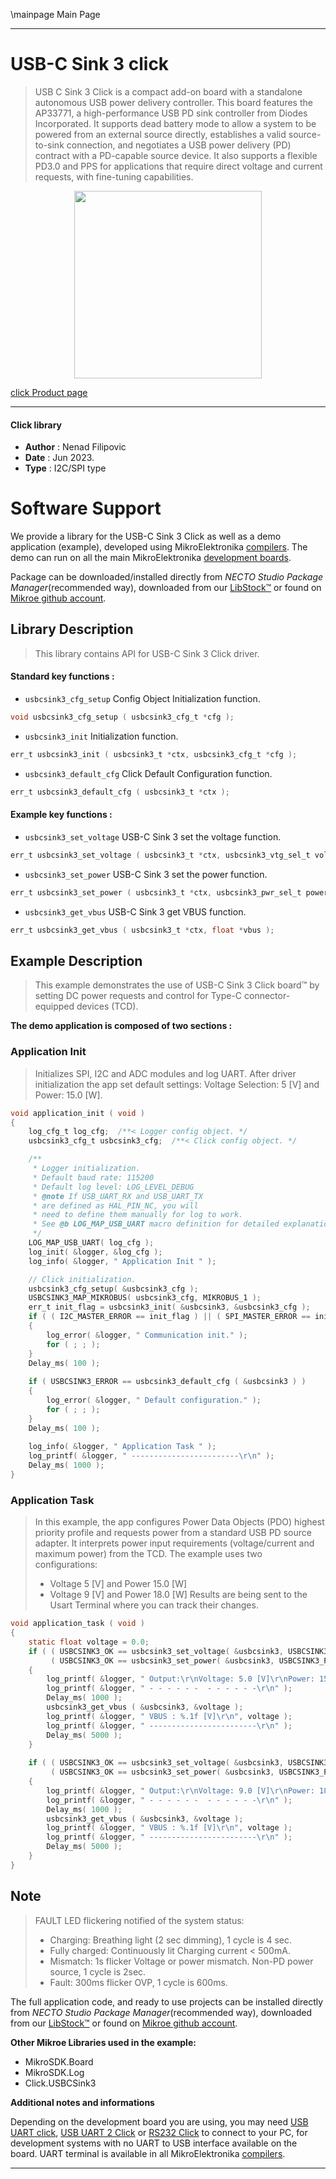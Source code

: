 \mainpage Main Page

---
# USB-C Sink 3 click

> USB C Sink 3 Click is a compact add-on board with a standalone autonomous USB power delivery controller. 
> This board features the AP33771, a high-performance USB PD sink controller from Diodes Incorporated. 
> It supports dead battery mode to allow a system to be powered from an external source directly, 
> establishes a valid source-to-sink connection, and negotiates a USB power delivery (PD) 
> contract with a PD-capable source device. It also supports a flexible PD3.0 and 
> PPS for applications that require direct voltage and current requests, with fine-tuning capabilities.

<p align="center">
  <img src="https://download.mikroe.com/images/click_for_ide/usbcsink3_click.png" height=300px>
</p>

[click Product page](https://www.mikroe.com/usb-c-sink-3-click)

---


#### Click library

- **Author**        : Nenad Filipovic
- **Date**          : Jun 2023.
- **Type**          : I2C/SPI type


# Software Support

We provide a library for the USB-C Sink 3 Click
as well as a demo application (example), developed using MikroElektronika
[compilers](https://www.mikroe.com/necto-studio).
The demo can run on all the main MikroElektronika [development boards](https://www.mikroe.com/development-boards).

Package can be downloaded/installed directly from *NECTO Studio Package Manager*(recommended way), downloaded from our [LibStock&trade;](https://libstock.mikroe.com) or found on [Mikroe github account](https://github.com/MikroElektronika/mikrosdk_click_v2/tree/master/clicks).

## Library Description

> This library contains API for USB-C Sink 3 Click driver.

#### Standard key functions :

- `usbcsink3_cfg_setup` Config Object Initialization function.
```c
void usbcsink3_cfg_setup ( usbcsink3_cfg_t *cfg );
```

- `usbcsink3_init` Initialization function.
```c
err_t usbcsink3_init ( usbcsink3_t *ctx, usbcsink3_cfg_t *cfg );
```

- `usbcsink3_default_cfg` Click Default Configuration function.
```c
err_t usbcsink3_default_cfg ( usbcsink3_t *ctx );
```

#### Example key functions :

- `usbcsink3_set_voltage` USB-C Sink 3 set the voltage function.
```c
err_t usbcsink3_set_voltage ( usbcsink3_t *ctx, usbcsink3_vtg_sel_t voltage );
```

- `usbcsink3_set_power` USB-C Sink 3 set the power function.
```c
err_t usbcsink3_set_power ( usbcsink3_t *ctx, usbcsink3_pwr_sel_t power );
```

- `usbcsink3_get_vbus` USB-C Sink 3 get VBUS function.
```c
err_t usbcsink3_get_vbus ( usbcsink3_t *ctx, float *vbus );
```

## Example Description

> This example demonstrates the use of USB-C Sink 3 Click board™ 
> by setting DC power requests and control for Type-C connector-equipped devices (TCD).

**The demo application is composed of two sections :**

### Application Init

> Initializes SPI, I2C and ADC modules and log UART.
> After driver initialization the app set default settings:
> Voltage Selection: 5 [V] and Power: 15.0 [W].

```c
void application_init ( void )
{
    log_cfg_t log_cfg;  /**< Logger config object. */
    usbcsink3_cfg_t usbcsink3_cfg;  /**< Click config object. */

    /** 
     * Logger initialization.
     * Default baud rate: 115200
     * Default log level: LOG_LEVEL_DEBUG
     * @note If USB_UART_RX and USB_UART_TX 
     * are defined as HAL_PIN_NC, you will 
     * need to define them manually for log to work. 
     * See @b LOG_MAP_USB_UART macro definition for detailed explanation.
     */
    LOG_MAP_USB_UART( log_cfg );
    log_init( &logger, &log_cfg );
    log_info( &logger, " Application Init " );

    // Click initialization.
    usbcsink3_cfg_setup( &usbcsink3_cfg );
    USBCSINK3_MAP_MIKROBUS( usbcsink3_cfg, MIKROBUS_1 );
    err_t init_flag = usbcsink3_init( &usbcsink3, &usbcsink3_cfg );
    if ( ( I2C_MASTER_ERROR == init_flag ) || ( SPI_MASTER_ERROR == init_flag ) )
    {
        log_error( &logger, " Communication init." );
        for ( ; ; );
    }
    Delay_ms( 100 );
    
    if ( USBCSINK3_ERROR == usbcsink3_default_cfg ( &usbcsink3 ) )
    {
        log_error( &logger, " Default configuration." );
        for ( ; ; );
    }
    Delay_ms( 100 );
    
    log_info( &logger, " Application Task " );
    log_printf( &logger, " ------------------------\r\n" );
    Delay_ms( 1000 );
}
```

### Application Task

> In this example, the app configures Power Data Objects (PDO) 
> highest priority profile and requests power from a standard USB PD source adapter.
> It interprets power input requirements (voltage/current and maximum power) from the TCD.
> The example uses two configurations: 
> - Voltage 5 [V] and Power 15.0 [W]
> - Voltage 9 [V] and Power 18.0 [W]
> Results are being sent to the Usart Terminal where you can track their changes.

```c
void application_task ( void )
{
    static float voltage = 0.0;
    if ( ( USBCSINK3_OK == usbcsink3_set_voltage( &usbcsink3, USBCSINK3_VTG_SEL_5V ) ) &&
         ( USBCSINK3_OK == usbcsink3_set_power( &usbcsink3, USBCSINK3_PWR_SEL_15W ) ) )
    {
        log_printf( &logger, " Output:\r\nVoltage: 5.0 [V]\r\nPower: 15.0 [W]\r\n" );
        log_printf( &logger, " - - - - - -  - - - - - -\r\n" );
        Delay_ms( 1000 );
        usbcsink3_get_vbus ( &usbcsink3, &voltage );
        log_printf( &logger, " VBUS : %.1f [V]\r\n", voltage );
        log_printf( &logger, " ------------------------\r\n" );
        Delay_ms( 5000 );
    }
    
    if ( ( USBCSINK3_OK == usbcsink3_set_voltage( &usbcsink3, USBCSINK3_VTG_SEL_9V ) ) &&
         ( USBCSINK3_OK == usbcsink3_set_power( &usbcsink3, USBCSINK3_PWR_SEL_18W ) ) )
    {
        log_printf( &logger, " Output:\r\nVoltage: 9.0 [V]\r\nPower: 18.0 [W]\r\n" );
        log_printf( &logger, " - - - - - -  - - - - - -\r\n" );
        Delay_ms( 1000 );
        usbcsink3_get_vbus ( &usbcsink3, &voltage );
        log_printf( &logger, " VBUS : %.1f [V]\r\n", voltage );
        log_printf( &logger, " ------------------------\r\n" );
        Delay_ms( 5000 );
    }
}
```

## Note

> FAULT LED flickering notified of the system status:
>  - Charging: Breathing light (2 sec dimming), 1 cycle is 4 sec.
>  - Fully charged: Continuously lit Charging current < 500mA.
>  - Mismatch: 1s flicker Voltage or power mismatch. Non-PD power source, 1 cycle is 2sec.
>  - Fault: 300ms flicker OVP, 1 cycle is 600ms.

The full application code, and ready to use projects can be installed directly from *NECTO Studio Package Manager*(recommended way), downloaded from our [LibStock&trade;](https://libstock.mikroe.com) or found on [Mikroe github account](https://github.com/MikroElektronika/mikrosdk_click_v2/tree/master/clicks).

**Other Mikroe Libraries used in the example:**

- MikroSDK.Board
- MikroSDK.Log
- Click.USBCSink3

**Additional notes and informations**

Depending on the development board you are using, you may need
[USB UART click](https://www.mikroe.com/usb-uart-click),
[USB UART 2 Click](https://www.mikroe.com/usb-uart-2-click) or
[RS232 Click](https://www.mikroe.com/rs232-click) to connect to your PC, for
development systems with no UART to USB interface available on the board. UART
terminal is available in all MikroElektronika
[compilers](https://shop.mikroe.com/compilers).

---
